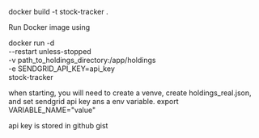 docker build -t stock-tracker .

Run Docker image using

docker run -d \
  --restart unless-stopped \
  -v path_to_holdings_directory:/app/holdings \
  -e SENDGRID_API_KEY=api_key \
  stock-tracker

when starting, you will need to create a venve, create holdings_real.json, and set sendgrid api key ans a env variable.
export VARIABLE_NAME="value"

api key is stored in github gist

